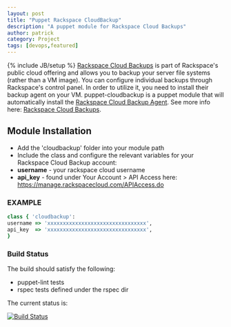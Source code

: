 ```yaml
---
layout: post
title: "Puppet Rackspace CloudBackup"
description: "A puppet module for Rackspace Cloud Backups"
author: patrick
category: Project
tags: [devops,featured]
---
```

{% include JB/setup %}
[Rackspace Cloud Backups](http://www.rackspace.com/cloud/backup/) is part of Rackspace's public cloud offering and allows you to backup your server file systems (rather than a VM image).  You can configure individual backups through Rackspace's control panel.  In order to utilize it, you need to install their backup agent on your VM.  puppet-cloudbackup is a puppet module that will automatically install the [Rackspace Cloud Backup Agent](http://www.rackspace.com/knowledge_center/article/rackspace-cloud-backup-install-the-agent).  See more info here: [Rackspace Cloud Backups](http://www.rackspace.com/cloud/backup/).

## Module Installation

* Add the 'cloudbackup' folder into your module path
* Include the class and configure the relevant variables for your Rackspace Cloud Backup account:
* __username__ - your rackspace cloud username
* __api_key__ - found under Your Account > API Access here: https://manage.rackspacecloud.com/APIAccess.do

### EXAMPLE

```ruby
class { 'cloudbackup':
username => 'xxxxxxxxxxxxxxxxxxxxxxxxxxxxxxxx',
api_key  => 'xxxxxxxxxxxxxxxxxxxxxxxxxxxxxxxx',
}
```

### Build Status
The build should satisfy the following:

* puppet-lint tests
* rspec tests defined under the rspec dir

The current status is: 

[![Build Status](https://secure.travis-ci.org/avatarnewyork/puppet-cloudbackup.png?branch=master)](http://travis-ci.org/avatarnewyork/puppet-cloudbackup)
